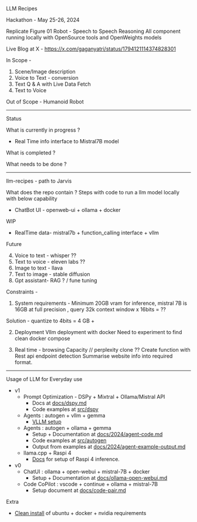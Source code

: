 LLM Recipes

Hackathon - May 25-26, 2024

Replicate Figure 01 Robot - Speech to Speech Reasoning
All component running locally with OpenSource tools and OpenWeights models

Live Blog at X - https://x.com/gaganyatri/status/1794121114374828301

In Scope - 
1. Scene/Image description
2. Voice to Text  - conversion
3. Text Q & A with Live Data Fetch
4. Text to Voice

Out of Scope - Humanoid Robot

---
Status

What is currently in progress ?
- Real Time info interface to Mistral7B model

What is completed ?

What needs to be done ?

---
llm-recipes - path to Jarvis 

What does the repo contain ? 
Steps with code to run a llm model locally with below capability 
- ChatBot UI - openweb-ui + ollama + docker 

WIP 
- RealTime data- mistral7b + function_calling interface + vllm 

Future 

4. Voice to text - whisper ??
5. Text to voice - eleven labs ??
6. Image to text - llava 
7. Text to image - stable diffusion 
8. Gpt assistant- RAG ? / fune tuning 


Constraints -

1. System requirements  -
Minimum 20GB vram for inference, mistral 7B is 16GB at full precision ,
 query 
32k context window x 16bits = ?? 

Solution - quantize to 4bits = 4 GB +


2. Deployment 
Vllm deployment with docker 
Need to experiment to find clean docker compose 

3. Real time - browsing Capacity // perplexity clone ??
Create function with Rest api endpoint detection 
Summarise website info into required format. 

---

Usage of LLM for Everyday use

- v1
    - Prompt Optimization - DSPy + Mixtral + Ollama/Mistral API
        - Docs at [docs/dspy.md](https://github.com/slabstech/llm-recipes/blob/main/docs/dspy.md)
        - Code examples at [src/dspy](https://github.com/slabstech/llm-recipes/tree/main/src/dspy)
    - Agents : autogen + vllm + gemma
        - [VLLM setup](https://github.com/slabstech/llm-recipes/blob/main/docs/vllm.md) 
    - Agents : autogen + ollama + gemma
        - Setup + Documentation at [docs/2024/agent-code.md](https://github.com/slabstech/llm-recipes/blob/main/docs/2024/agent-code.md) 
        - Code examples at [src/autogen](https://github.com/slabstech/llm-recipes/tree/main/src/autogen)
        - Output from examples at [docs/2024/agent-example-output.md](https://github.com/slabstech/llm-recipes/blob/main/docs/2024/agent-example-output.md)
    - llama.cpp + Raspi 4
        - [Docs](https://github.com/slabstech/llm-recipes/blob/main/docs/llama-cpp.md) for setup of Raspi 4 inference. 
- v0
    - ChatUI  : ollama + open-webui + mistral-7B + docker
        - Setup + Documentation at [docs/ollama-open-webui.md](https://github.com/slabstech/llm-recipes/blob/main/docs/ollama-open-webui.md)
    - Code CoPilot : vscode + continue + ollama + mistral-7B
        - Setup document at [docs/code-pair.md](https://github.com/slabstech/llm-recipes/blob/main/docs/code-pair.md)

Extra 
 - [Clean install](https://github.com/slabstech/llm-recipes/blob/main/docs/clean-ubuntu-setup.md) of ubuntu + docker + nvidia requirements
 